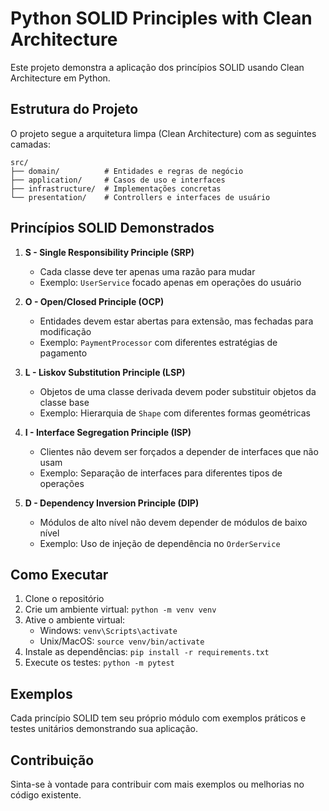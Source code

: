# Python SOLID Principles with Clean Architecture

Este projeto demonstra a aplicação dos princípios SOLID usando Clean Architecture em Python.

## Estrutura do Projeto

O projeto segue a arquitetura limpa (Clean Architecture) com as seguintes camadas:

```
src/
├── domain/          # Entidades e regras de negócio
├── application/     # Casos de uso e interfaces
├── infrastructure/  # Implementações concretas
└── presentation/    # Controllers e interfaces de usuário
```

## Princípios SOLID Demonstrados

1. **S - Single Responsibility Principle (SRP)**

   - Cada classe deve ter apenas uma razão para mudar
   - Exemplo: `UserService` focado apenas em operações do usuário

2. **O - Open/Closed Principle (OCP)**

   - Entidades devem estar abertas para extensão, mas fechadas para modificação
   - Exemplo: `PaymentProcessor` com diferentes estratégias de pagamento

3. **L - Liskov Substitution Principle (LSP)**

   - Objetos de uma classe derivada devem poder substituir objetos da classe base
   - Exemplo: Hierarquia de `Shape` com diferentes formas geométricas

4. **I - Interface Segregation Principle (ISP)**

   - Clientes não devem ser forçados a depender de interfaces que não usam
   - Exemplo: Separação de interfaces para diferentes tipos de operações

5. **D - Dependency Inversion Principle (DIP)**
   - Módulos de alto nível não devem depender de módulos de baixo nível
   - Exemplo: Uso de injeção de dependência no `OrderService`

## Como Executar

1. Clone o repositório
2. Crie um ambiente virtual: `python -m venv venv`
3. Ative o ambiente virtual:
   - Windows: `venv\Scripts\activate`
   - Unix/MacOS: `source venv/bin/activate`
4. Instale as dependências: `pip install -r requirements.txt`
5. Execute os testes: `python -m pytest`

## Exemplos

Cada princípio SOLID tem seu próprio módulo com exemplos práticos e testes unitários demonstrando sua aplicação.

## Contribuição

Sinta-se à vontade para contribuir com mais exemplos ou melhorias no código existente.
